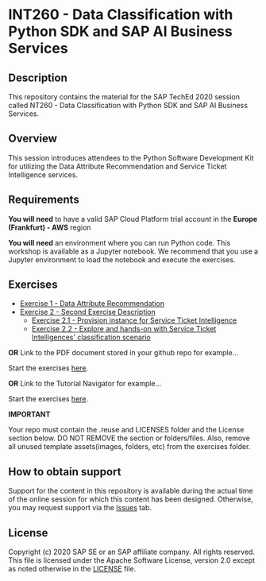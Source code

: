 # INT260 - Data Classification with Python SDK and SAP AI Business Services

## Description

This repository contains the material for the SAP TechEd 2020 session called NT260 - Data Classification with Python SDK and SAP AI Business Services.

## Overview

This session introduces attendees to the Python Software Development Kit for utilizing the Data Attribute Recommendation and Service Ticket Intelligence services.

## Requirements

**You will need** to have a valid SAP Cloud Platform trial account in the **Europe (Frankfurt) - AWS** region

**You will need** an environment where you can run Python code. This workshop is available as a Jupyter notebook. We recommend that you use a Jupyter environment to load the notebook and execute the exercises.

## Exercises

- [Exercise 1 - Data Attribute Recommendation](exercises/ex1-DAR)
- [Exercise 2 - Second Exercise Description](exercises/ex2-STI)
    - [Exercise 2.1 - Provision instance for Service Ticket Intelligence](exercises/ex2-STI/ex2.1)
    - [Exercise 2.2 - Explore and hands-on with Service Ticket Intelligences' classification scenario](exercises/ex2-STI/ex2.2)


**OR** Link to the PDF document stored in your github repo for example...

Start the exercises [here](exercises/myPDFDoc.pdf).
    
**OR** Link to the Tutorial Navigator for example...

Start the exercises [here](https://developers.sap.com/tutorials/abap-environment-trial-onboarding.html).

**IMPORTANT**

Your repo must contain the .reuse and LICENSES folder and the License section below. DO NOT REMOVE the section or folders/files. Also, remove all unused template assets(images, folders, etc) from the exercises folder. 

## How to obtain support

Support for the content in this repository is available during the actual time of the online session for which this content has been designed. Otherwise, you may request support via the [Issues](../../issues) tab.

## License
Copyright (c) 2020 SAP SE or an SAP affiliate company. All rights reserved. This file is licensed under the Apache Software License, version 2.0 except as noted otherwise in the [LICENSE](LICENSES/Apache-2.0.txt) file.
